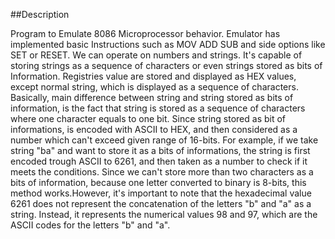 ##Description

Program to Emulate 8086 Microprocessor behavior.
Emulator has implemented basic Instructions such as MOV ADD SUB and side options like SET or RESET.
We can operate on numbers and strings. It's capable of storing strings as a sequence of characters or even strings stored as bits of Information.
Registries value are stored and displayed as HEX values, except normal string, which is displayed as a sequence of characters.
Basically, main difference between string and string stored as bits of information, is the fact that string is stored as a sequence of characters where 
one character equals to one bit. Since string stored as bit of informations, is encoded with ASCII to HEX, and then considered as a number which can't
exceed given range of 16-bits. For example, if we take string "ba" and want to store it as a bits of informations, the string is first encoded trough
ASCII to 6261, and then taken as a number to check if it meets the conditions. Since we can't store more than two characters as a bits of information,
because one letter converted to binary is 8-bits, this method works.However, it's important to note that the hexadecimal value 6261 does not 
represent the concatenation of the letters "b" and "a" as a string. Instead, it represents the numerical values 98 and 97, 
which are the ASCII codes for the letters "b" and "a".



